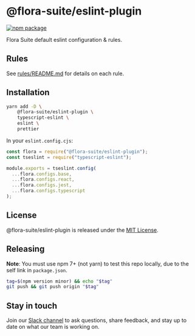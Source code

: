 # @flora-suite/eslint-plugin

[![npm package](https://img.shields.io/npm/v/@flora-suite/eslint-plugin)](https://www.npmjs.com/package/@flora-suite/eslint-plugin)

Flora Suite default eslint configuration & rules.

## Rules

See [rules/README.md](rules/README.md) for details on each rule.

## Installation

```sh
yarn add -D \
    @flora-suite/eslint-plugin \
    typescript-eslint \
    eslint \
    prettier
```

In your `eslint.config.cjs`:

```js
const flora = require("@flora-suite/eslint-plugin");
const tseslint = require("typescript-eslint");

module.exports = tseslint.config(
  ...flora.configs.base,
  ...flora.configs.react,
  ...flora.configs.jest,
  ...flora.configs.typescript
);
```

## License

@flora-suite/eslint-plugin is released under the [MIT License](/LICENSE.md).

## Releasing

**Note**: You must use npm 7+ (not yarn) to test this repo locally, due to the self link in `package.json`.

```sh
tag=$(npm version minor) && echo "$tag"
git push && git push origin "$tag"
```

## Stay in touch

Join our [Slack channel](https://flora.fan) to ask questions, share feedback, and stay up to date on what our team is working on.
